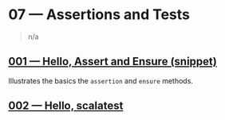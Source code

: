 # 07 &mdash; Assertions and Tests
> n/a

## [001 &mdash; Hello, Assert and Ensure (snippet)](./001-snippet-hello-assert-ensure)
Illustrates the basics the `assertion` and `ensure` methods.

## [002 &mdash; Hello, scalatest](./002-hello-scalatest)

